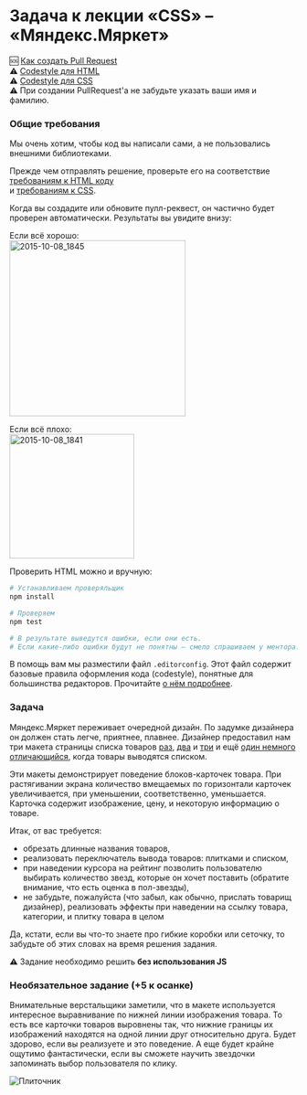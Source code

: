 # Задача к лекции «CSS» – «Мяндекс.Мяркет»

:sos: [Как создать Pull Request](https://github.com/urfu-2015/guides/blob/master/how-to-pull-request.md)  
:warning: [Codestyle для HTML](https://github.com/urfu-2015/guides/blob/master/html-codestyle.md)  
:warning: [Codestyle для CSS](https://github.com/urfu-2015/guides/blob/master/css-codestyle.md)  
:warning: При создании PullRequest'а не забудьте указать ваши имя и фамилию.

### Общие требования

Мы очень хотим, чтобы код вы написали сами, а не пользовались внешними библиотеками.

Прежде чем отправлять решение, проверьте его на соответствие [требованиям к HTML коду](https://github.com/urfu-2015/guides/blob/master/html-codestyle.md)   
и [требованиям к CSS](https://github.com/urfu-2015/guides/blob/master/css-codestyle.md).

Когда вы создадите или обновите пулл-реквест, он частично будет проверен
автоматически. Результаты вы увидите внизу:

Если всё хорошо:  
<img width="308" alt="2015-10-08_1845" src="https://cloud.githubusercontent.com/assets/4534405/10368030/ccc43228-6dec-11e5-925e-47793862d13e.png">

Если всё плохо:  
<img width="218" alt="2015-10-08_1841" src="https://cloud.githubusercontent.com/assets/4534405/10367916/60487fc8-6dec-11e5-9e1d-2a1b15da2220.png">

Проверить HTML можно и вручную:
```sh
# Устанавливаем проверяльщик
npm install

# Проверяем
npm test

# В результате выведутся ошибки, если они есть.
# Если какие-либо ошибки будут не понятны – смело спрашиваем у ментора.
```

В помощь вам мы разместили файл `.editorconfig`. Этот файл содержит базовые
правила оформления кода (codestyle), понятные для большинства редакторов.
Прочитайте [о нём подробнее](https://github.com/urfu-2015/guides/blob/master/editorconfig.md).

### Задача

Мяндекс.Мяркет переживает очередной дизайн. По задумке дизайнера он должен стать легче, приятнее, плавнее. Дизайнер предоставил нам три макета страницы списка товаров [раз](https://cloud.githubusercontent.com/assets/357689/10816073/f482985c-7e51-11e5-8dcb-bcc832f80e86.png), [два](https://cloud.githubusercontent.com/assets/357689/10816080/fefe442a-7e51-11e5-805a-e9f4ba9274e6.png) и [три](https://cloud.githubusercontent.com/assets/357689/10816088/0c47721e-7e52-11e5-9e0b-071425c62510.png) и ещё [один немного отличающийся](https://cloud.githubusercontent.com/assets/357689/10817444/9dc17254-7e5b-11e5-93e7-943e04381ef6.png), когда товары выводятся списком.

Эти макеты демонстрирует поведение блоков-карточек товара. При растягивании экрана количество вмещаемых по горизонтали карточек увеличивается, при уменьшении, соответственно, уменьшается. Карточка содержит изображение, цену, и некоторую информацию о товаре. 

Итак, от вас требуется:
* обрезать длинные названия товаров,
* реализовать переключатель вывода товаров: плитками и списком,
* при наведении курсора на рейтинг позволить пользователю выбирать количество звезд, которые он хочет поставить (обратите внимание, что есть оценка в пол-звезды),
* не забудьте, пожалуйста (что забыл, как обычно, прислать товарищ дизайнер), реализовать эффекты при наведении на ссылку товара, категории, и плитку товара в целом

Да, кстати, если вы что-то знаете про гибкие коробки или сеточку, то забудьте об этих словах на время решения задания.

:warning: Задание необходимо решить __без использования JS__

### Необязательное задание (+5 к осанке)

Внимательные верстальщики заметили, что в макете используется интересное выравнивание
по нижней линии изображения товара. То есть все карточки товаров выровнены так, что нижние границы
их изображений находятся на одной линии друг относительно друга. Будет здорово, если вы
реализуете и это поведение. А еще будет крайне ощутимо фантастически, если вы сможете научить звездочки запоминать
выбор пользователя по клику.

![Плиточник](https://cloud.githubusercontent.com/assets/357689/10816238/21ce1132-7e53-11e5-9960-8ee3e88b3f43.jpg)

